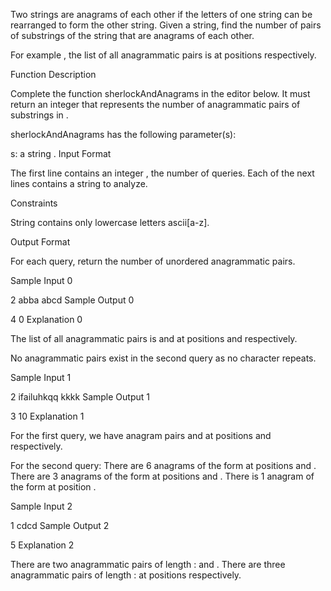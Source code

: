 Two strings are anagrams of each other if the letters of one string can be rearranged to form the other string. Given a string, find the number of pairs of substrings of the string that are anagrams of each other.

For example , the list of all anagrammatic pairs is  at positions  respectively.

Function Description

Complete the function sherlockAndAnagrams in the editor below. It must return an integer that represents the number of anagrammatic pairs of substrings in .

sherlockAndAnagrams has the following parameter(s):

s: a string .
Input Format

The first line contains an integer , the number of queries.
Each of the next  lines contains a string  to analyze.

Constraints



String  contains only lowercase letters  ascii[a-z].

Output Format

For each query, return the number of unordered anagrammatic pairs.

Sample Input 0

2
abba
abcd
Sample Output 0

4
0
Explanation 0

The list of all anagrammatic pairs is  and  at positions  and  respectively.

No anagrammatic pairs exist in the second query as no character repeats.

Sample Input 1

2
ifailuhkqq
kkkk
Sample Output 1

3
10
Explanation 1

For the first query, we have anagram pairs  and  at positions  and  respectively.

For the second query:
There are 6 anagrams of the form  at positions  and .
There are 3 anagrams of the form  at positions  and .
There is 1 anagram of the form  at position .

Sample Input 2

1
cdcd
Sample Output 2

5
Explanation 2

There are two anagrammatic pairs of length :  and .
There are three anagrammatic pairs of length :  at positions  respectively.